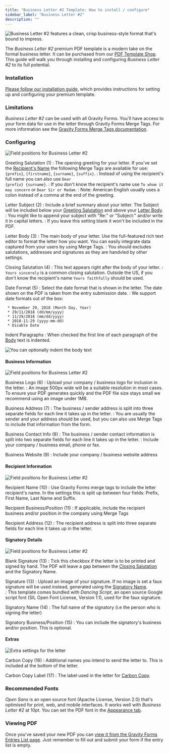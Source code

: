 ```yaml
---
title: "Business Letter #2 Template: How to install / configure"
sidebar_label: "Business Letter #2"
description: ""
---
```


![*Business Letter #2* features a clean, crisp business-style format that's bound to impress.](https://resources.gravitypdf.com/uploads/edd/2017/03/cover-image-8.png) 

The *Business Letter #2* premium PDF template is a modern take on the formal business letter. It can be purchased from our [PDF Template Shop](https://gravitypdf.com/shop/business-letter-2/). This guide will walk you through installing and configuring *Business Letter #2* to its full potential. 

### Installation 

[Please follow our installation guide](shop-installing-upgrading-premium-templates.md), which provides instructions for setting up and configuring your premium template.

### Limitations 

*Business Letter #2* can be used with all Gravity Forms. You'll have access to your form data for use in the letter through Gravity Forms Merge Tags. For more information see the [Gravity Forms Merge Tags documentation](https://www.gravityhelp.com/documentation/article/merge-tags/).

### Configuring 

![Field positions for Business Letter #2](https://resources.gravitypdf.com/uploads/2017/04/field-position-1.png)

Greeting Salutation (1) 
:    The opening greeting for your letter. If you've set the [Recipient's Name](#recipient-name) the following Merge Tags are available for use: <code>{prefix}</code>, <code>{firstname}</code>, <code>{surname}</code>, <code>{suffix}</code>.
:    Instead of using the recipient's full name you can also use <code>Dear {prefix} {surname}</code>. 
:    If you don't know the recipient's name use <code>To whom it may concern</code> or <code>Dear Sir or Madam</code>. 
:    Note: American English usually uses a colon instead of a comma at the end of the greeting.

Letter Subject (2) 
:    Include a brief summary about your letter. The Subject will be included below your [Greeting Salutation](#greeting-salutation) and above your [Letter Body](#letter-body). 
:    You might like to append your subject with "Re:" or "Subject:" and/or write it in capital letters.
:    If you leave this setting blank it won't be included in the PDF.

Letter Body (3) 
:    The main body of your letter. Use the full-featured rich text editor to format the letter how you want. You can easily integrate data captured from your users by using Merge Tags.
:    You should excludes salutations, addresses and signatures as they are handvled by other settings.

Closing Salutation (4) 
:    This text appears right after the body of your letter.
:    <code>Yours sincerely</code> is a common closing salutation. Outside the US, if you don't know the recipient's name <code>Yours faithfully</code> should be used.

Date Format (5) 
:    Select the date format that is shown in the letter. The date shown on the PDF is taken from the entry submission date.
:    We support date formats out of the box: 
     
     * November 29, 2018 (Month Day, Year)
     * 29/11/2018 (dd/mm/yyyy)
     * 11/29/2018 (mm/dd/yyyy)
     * 2018-11-29 (yyyy-mm-dd)     
     * Disable Date    

Indent Paragraphs 
:    When checked the first line of each paragraph of the [Body](#letter-body) text is indented.

![You can optionally indent the body text](https://resources.gravitypdf.com/uploads/2017/04/indent-and-signature-2.png)

#### Business Information 

![Field positions for Business Letter #2](https://resources.gravitypdf.com/uploads/2017/04/field-position-2.png)

Business Logo (6) 
:    Upload your company / business logo for inclusion in the letter.
:    An image 500px wide will be a suitable resolution in most cases. To ensure your PDF generates quickly and the PDF file size stays small we recommend using an image under 1MB. 

Business Address (7) 
:    The business / sender address is split into three separate fields for each line it takes up in the letter. 
:    You are usually the sender and your address should be used, but you can also use Merge Tags to include that information from the form. 

Business Contact Info (8) 
:    The business / sender contact information is split into two separate fields for each line it takes up in the letter.
:    Include your company / business email, phone or fax.

Business Website (9) 
:    Include your company / business website address

#### Recipient Information 

![Field positions for Business Letter #2](https://resources.gravitypdf.com/uploads/2017/04/field-position-3.png)

Recipient Name (10) 
:    Use Gravity Forms merge tags to include the letter recipient's name. In the settings this is split up between four fields: Prefix, First Name, Last Name and Suffix. 

Recipient Business/Position (11) 
:    If applicable, include the recipient business and/or position in the company using Merge Tags

Recipient Address (12) 
:    The recipient address is split into three separate fields for each line it takes up in the letter. 

#### Signatory Details 

![Field positions for Business Letter #2](https://resources.gravitypdf.com/uploads/2017/04/field-position-4.png)

Blank Signature (13) 
:   Tick this checkbox if the letter is to be printed and signed by hand. The PDF will leave a gap between the [Closing Salutation](#closing-salutation) and the Signatory Name.

Signature (13) 
:    Upload an image of your signature. If no image is set a faux signature will be used instead, generated using the [Signatory Name](#signature-name).  
:    This template comes bundled with *Dancing Script*, an open source Google script font (SIL Open Font License, Version 1.1), used for the faux signature.

Signatory Name (14) 
:    The full name of the signatory (i.e the person who is signing the letter)

Signatory Business/Position (15) 
:    You can include the signatory's business and/or position. This is optional.

#### Extras 

![Extra settings for the letter](https://resources.gravitypdf.com/uploads/2017/04/carbon-copy-1.png)

Carbon Copy (16) 
:    Additional names you intend to send the letter to. This is included at the bottom of the letter.

Carbon Copy Label (17) 
:    The label used in the letter for [Carbon Copy](#carbon-copy).

### Recommended Fonts 

*Open Sans* is an open source font (Apache License, Version 2.0) that's optimised for print, web, and mobile interfaces. It works well with *Business Letter #2* at 10pt. You can set the PDF font in the [Appearance tab](user-setup-pdf.md#appearance-tab).

### Viewing PDF 

Once you've saved your new PDF you can [view it from the Gravity Forms Entries List page](user-viewing-pdfs.md). Just remember to fill out and submit your form if the entry list is empty.